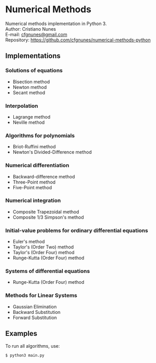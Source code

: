 # Numerical Methods
Numerical methods implementation in Python 3.  
Author: Cristiano Nunes  
E-mail: <cfgnunes@gmail.com>  
Repository: https://github.com/cfgnunes/numerical-methods-python

## Implementations

### Solutions of equations
- Bisection method
- Newton method
- Secant method

### Interpolation
- Lagrange method
- Neville method

### Algorithms for polynomials
- Briot-Ruffini method
- Newton's Divided-Difference method

### Numerical differentiation
- Backward-difference method
- Three-Point method
- Five-Point method

### Numerical integration
- Composite Trapezoidal method
- Composite 1/3 Simpson's method

### Initial-value problems for ordinary differential equations
- Euler's method
- Taylor's (Order Two) method
- Taylor's (Order Four) method
- Runge-Kutta (Order Four) method

### Systems of differential equations
- Runge-Kutta (Order Four) method

### Methods for Linear Systems
- Gaussian Elimination
- Backward Substitution
- Forward Substitution

## Examples
To run all algorithms, use:

```
$ python3 main.py
```
